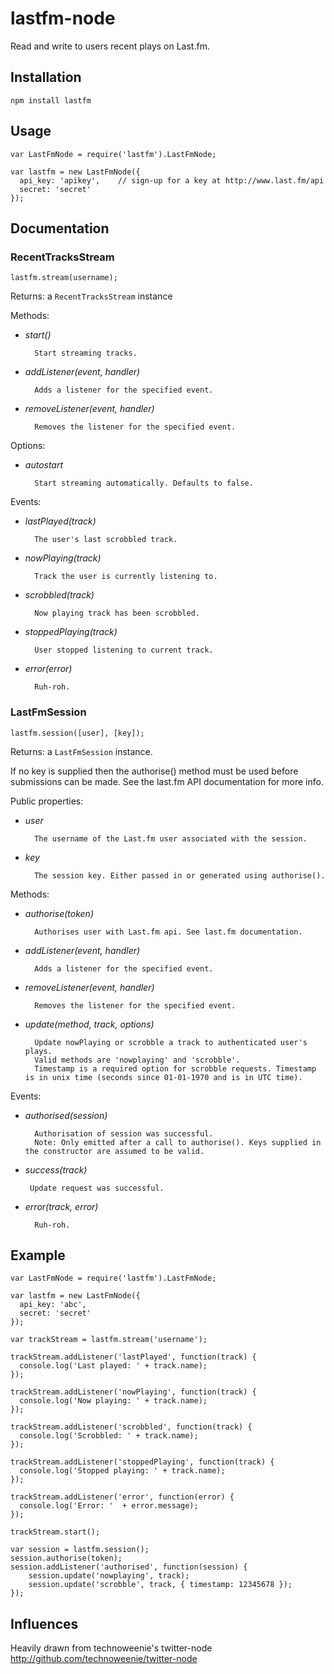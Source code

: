 # lastfm-node

Read and write to users recent plays on Last.fm.

## Installation

    npm install lastfm

## Usage

    var LastFmNode = require('lastfm').LastFmNode;
  
    var lastfm = new LastFmNode({
      api_key: 'apikey',    // sign-up for a key at http://www.last.fm/api
      secret: 'secret'
    });

## Documentation

### RecentTracksStream

    lastfm.stream(username);

Returns: a `RecentTracksStream` instance

Methods:

- *start()*

        Start streaming tracks.

- *addListener(event, handler)*

        Adds a listener for the specified event.

- *removeListener(event, handler)*

        Removes the listener for the specified event.

Options:

- *autostart*

        Start streaming automatically. Defaults to false.

Events:

- *lastPlayed(track)*

        The user's last scrobbled track.

- *nowPlaying(track)*

        Track the user is currently listening to.

- *scrobbled(track)*
        
        Now playing track has been scrobbled.

- *stoppedPlaying(track)*

        User stopped listening to current track.

- *error(error)*

        Ruh-roh.

### LastFmSession

    lastfm.session([user], [key]);

Returns: a `LastFmSession` instance.

If no key is supplied then the authorise() method must be used before submissions can be made. See the last.fm API documentation for more info.

Public properties:

- *user*

        The username of the Last.fm user associated with the session.

- *key*

        The session key. Either passed in or generated using authorise().

Methods:

- *authorise(token)*

        Authorises user with Last.fm api. See last.fm documentation.

- *addListener(event, handler)*

        Adds a listener for the specified event.

- *removeListener(event, handler)*

        Removes the listener for the specified event.

- *update(method, track, options)*

        Update nowPlaying or scrobble a track to authenticated user's plays.
        Valid methods are 'nowplaying' and 'scrobble'.
        Timestamp is a required option for scrobble requests. Timestamp is in unix time (seconds since 01-01-1970 and is in UTC time).

Events:

- *authorised(session)*

        Authorisation of session was successful.
        Note: Only emitted after a call to authorise(). Keys supplied in the constructor are assumed to be valid.

- *success(track)*

       Update request was successful. 

- *error(track, error)*

        Ruh-roh.


## Example

    var LastFmNode = require('lastfm').LastFmNode;
    
    var lastfm = new LastFmNode({
      api_key: 'abc',
      secret: 'secret'
    });

    var trackStream = lastfm.stream('username');
    
    trackStream.addListener('lastPlayed', function(track) {
      console.log('Last played: ' + track.name);
    });
    
    trackStream.addListener('nowPlaying', function(track) {
      console.log('Now playing: ' + track.name);
    });

    trackStream.addListener('scrobbled', function(track) {
      console.log('Scrobbled: ' + track.name);
    });

    trackStream.addListener('stoppedPlaying', function(track) {
      console.log('Stopped playing: ' + track.name);
    });

    trackStream.addListener('error', function(error) {
      console.log('Error: '  + error.message);
    });

    trackStream.start();

    var session = lastfm.session();
    session.authorise(token);
    session.addListener('authorised', function(session) {
        session.update('nowplaying', track);
        session.update('scrobble', track, { timestamp: 12345678 });
    });

## Influences

Heavily drawn from technoweenie's twitter-node  
http://github.com/technoweenie/twitter-node
